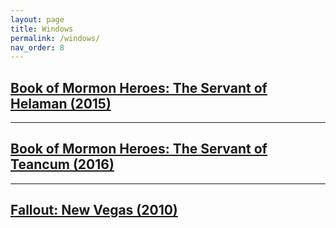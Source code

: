 ```yaml
---
layout: page
title: Windows
permalink: /windows/
nav_order: 8
---
```


## [Book of Mormon Heroes: The Servant of Helaman (2015)](https://www.amazon.com/Book-Mormon-Heroes-Servant-Download/dp/B0145IEK5I/)

---

## [Book of Mormon Heroes: The Servant of Teancum (2016)](https://www.amazon.com/Book-Mormon-Heroes-Servant-Download/dp/B0198LO7PU/)

---

## [Fallout: New Vegas (2010)](http://store.steampowered.com/app/22380/)
